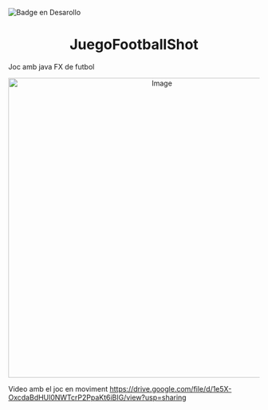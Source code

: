 ![Badge en Desarollo](https://img.shields.io/badge/STATUS-EN%20DESAROLLO-green)

<h1 align="center"> JuegoFootballShot </h1>

Joc amb java FX de futbol

<p align="center">
  <img src="[https://raw.githubusercontent.com/ivancatalana/JuegoFootballShot/f9e3870feba16b41d40c4be15b91465c3d3c9252/Captura%20de%20pantalla%202024-02-16%20002357.png]" alt="Image" width="600">
</p>


Video amb el joc en moviment
https://drive.google.com/file/d/1e5X-OxcdaBdHUl0NWTcrP2PpaKt6iBIG/view?usp=sharing
